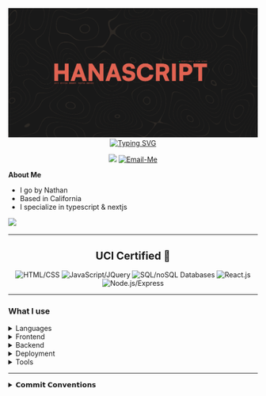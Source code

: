 <!-- Banner Section -->
<div align="center">
   <img src="./hanascript-site-background.png" alt="Github Banner" width="800">
  <a href="https://git.io/typing-svg"><img src="https://readme-typing-svg.demolab.com?font=Fira+Code&size=18&duration=2000&pause=1500&color=E26352&center=true&vCenter=true&width=450&lines=Creating+responsive+websites;Building+solution-based+applications;Coding+and+learning+daily!" alt="Typing SVG" /></a>
</div>

<!-- Social Badge Section -->
<p align="center">
<a href="https://www.linkedin.com/in/nathan-marcellous/"><img src="https://custom-icon-badges.demolab.com/badge/Nathan_Marcellous-E26352?style=for-the-badge&logo=linkedin-white&logoColor=white"></a>
<a href="mailto:hello@hanascript.com"><img alt="Email-Me" src="https://img.shields.io/badge/hellow@hanascript.com-E26352?style=for-the-badge&logo=gmail&logoColor=black"></a>
</p>

<!-- About Me Section -->
<strong>About Me</strong>

- I go by Nathan
- Based in California
- I specialize in typescript & nextjs

<img src="https://komarev.com/ghpvc/?username=tabuhana&style=for-the-badge&color=E26352">
<hr>

<!-- Cert Section -->
<div align="center">
<h2> UCI Certified 🫡 </h2>  
<p>
<img alt="HTML/CSS" src="https://user-images.githubusercontent.com/39642290/169638568-21dffd5b-8707-43e7-a60a-6dfc53543638.png">
<img alt="JavaScript/JQuery" src="https://user-images.githubusercontent.com/39642290/169638569-6c4e5c2e-2bc3-4567-84eb-9c1df6541fdd.png">
<img alt="SQL/noSQL Databases" src="https://user-images.githubusercontent.com/39642290/169638557-53057cdf-69ed-4c11-8939-029fe136d7cb.png">
<img alt="React.js" src="https://user-images.githubusercontent.com/39642290/169638552-62013ff2-53bc-455f-be57-cad1e2f3dd31.png">
<img alt="Node.js/Express" src="https://user-images.githubusercontent.com/39642290/169638570-9e74b1d2-0e56-48ea-aed8-b36412abd50c.png">
</p>
</div>

<hr>

<!-- Dev tools Section -->
### What I use

<details>
   <summary>Languages</summary>
   <p align="left">
<!--       <a href="https://www.typescriptlang.org/" target="_blank"><img src="hanascript.svg" alt="HanaScript Logo" width="50" height="50"/></a> -->
      <a href="https://www.typescriptlang.org/" target="_blank"><img src="https://github.com/devicons/devicon/blob/master/icons/typescript/typescript-original.svg" alt="TypeScript Logo" width="50" height="50"/></a>
      <a href="https://developer.mozilla.org/en-US/docs/Web/JavaScript" target="_blank"><img src="https://github.com/devicons/devicon/blob/master/icons/javascript/javascript-original.svg" alt="Javascript Logo" width="50" height="50"/></a>
   </p>
</details>

<details>
   <summary>Frontend</summary>
   <p align="left">
      <a href="https://nextjs.org/" target="_blank"><img alt="NextJS" width="50" height="50" src="https://cdn.jsdelivr.net/gh/devicons/devicon/icons/nextjs/nextjs-original.svg" /></a>
      <a href="https://react.dev/" target="_blank"><img alt="React" width="50" height="50" src="https://cdn.jsdelivr.net/gh/devicons/devicon/icons/react/react-original-wordmark.svg" /></a>
      <a href="https://tailwindcss.com/" target="_blank"><img alt="Tailwindcss" width="50" height="50" src="https://cdn.jsdelivr.net/gh/devicons/devicon@latest/icons/tailwindcss/tailwindcss-original.svg" /></a>       
      <a href="https://developer.mozilla.org/en-US/docs/Web/HTML" target="_blank"><img alt="HTML5" width="50" height="50" src="https://cdn.jsdelivr.net/gh/devicons/devicon/icons/html5/html5-original-wordmark.svg" /></a>
      <a href="https://developer.mozilla.org/en-US/docs/Web/CSS" target="_blank"><img alt="CSS3" width="50" height="50" src="https://cdn.jsdelivr.net/gh/devicons/devicon/icons/css3/css3-original-wordmark.svg" /></a>
   </p>
</details>

<details>
   <summary>Backend</summary>
   <p align="left">
      <a href="https://nodejs.org/en" target="_blank"><img alt="NodeJS" width="50" height="50" src="https://cdn.jsdelivr.net/gh/devicons/devicon/icons/nodejs/nodejs-original.svg" /></a>
      <a href="https://expressjs.com/" target="_blank"><img alt="Express" width="50" height="50" src="https://cdn.jsdelivr.net/gh/devicons/devicon/icons/express/express-original.svg" /></a>
      <a href="https://dev.mysql.com/doc/" target="_blank"><img alt="MySQL" width="50" height="50" src="https://cdn.jsdelivr.net/gh/devicons/devicon/icons/mysql/mysql-original-wordmark.svg" /></a>
      <a href="https://www.postgresql.org/" target="_blank"><img alt="PostgreSQL" width="50" height="50" src="https://cdn.jsdelivr.net/gh/devicons/devicon/icons/postgresql/postgresql-original.svg" /></a>
      <a href="https://www.prisma.io/" target="_blank"><img alt="Prisma" width="50" height="50" src="https://cdn.jsdelivr.net/gh/devicons/devicon@latest/icons/prisma/prisma-original.svg" /></a>
      <a href="https://sequelize.org/" target="_blank"><img alt="Sequelize" width="50" height="50" src="https://cdn.jsdelivr.net/gh/devicons/devicon/icons/sequelize/sequelize-original.svg" /></a>  
      <a href="https://www.mongodb.com/" target="_blank"><img alt="MongoDB" width="50" height="50" src="https://cdn.jsdelivr.net/gh/devicons/devicon/icons/mongodb/mongodb-original-wordmark.svg" /></a>
   </p>
</details>

<details>
   <summary>Deployment</summary>
   <p align="left">
      <a href="https://docs.docker.com/" target="_blank"><img alt="Docker" width="50" height="50" src="https://cdn.jsdelivr.net/gh/devicons/devicon/icons/docker/docker-original-wordmark.svg" /></a>
      <a href="https://vercel.com/" target="_blank"><img alt="Vercel" width="50" height="50" src="https://cdn.jsdelivr.net/gh/devicons/devicon@latest/icons/vercel/vercel-original.svg" /></a>
      <a href="https://railway.app/" target="_blank"><img alt="Railway" width="50" height="50" src="https://cdn.jsdelivr.net/gh/devicons/devicon@latest/icons/railway/railway-original.svg" /></a>
   </p>
</details>

<details>
   <summary>Tools</summary>
   <p align="left">
      <a href="https://www.figma.com/" target="_blank"><img alt="Figma" width="50" height="50" src="https://cdn.jsdelivr.net/gh/devicons/devicon/icons/figma/figma-original.svg" /></a>
      <a href="https://git-scm.com/" target="_blank"><img alt="Git" width="50" height="50" src="https://cdn.jsdelivr.net/gh/devicons/devicon/icons/git/git-original.svg" /></a>
      <a href="https://github.com/TabuHana" target="_blank"><img alt="Github" width="50" height="50" src="https://cdn.jsdelivr.net/gh/devicons/devicon/icons/github/github-original.svg" /></a>
      <a href="https://www.npmjs.com/" target="_blank"><img alt="NPM" width="50" height="50" src="https://cdn.jsdelivr.net/gh/devicons/devicon/icons/npm/npm-original-wordmark.svg" /></a>
      <a href="https://code.visualstudio.com/" target="_blank"><img alt="VsCode" width="50" height="50" src="https://cdn.jsdelivr.net/gh/devicons/devicon/icons/vscode/vscode-original.svg" /></a>
      <a href="https://www.blender.org/" target="_blank"><img alt="Blender" width="50" height="50" src="https://cdn.jsdelivr.net/gh/devicons/devicon/icons/blender/blender-original.svg" /></a>
      <a href="https://www.adobe.com/products/photoshop.html" target="_blank"><img alt="PhotoShop" width="50" height="50" src="https://cdn.jsdelivr.net/gh/devicons/devicon/icons/photoshop/photoshop-plain.svg" /></a>
   </p>
</details>

<hr>

<details>
   <summary>𝗖𝗼𝗺𝗺𝗶𝘁 𝗖𝗼𝗻𝘃𝗲𝗻𝘁𝗶𝗼𝗻𝘀</summary>
   <p>I try to use a style of <a href="https://www.conventionalcommits.org/en/v1.0.0/" target="_blank">semmantic commit messages</a> for all of my commits in my repo</p>
   Format: <code>category(optional scope or module): message</code>
   <br/>
   <br/>
   <ul align = "left">
      <li><code>feat / feature:</code> all changes that introduce completely new code or new features</li>
      <li><code>fix:</code> changes that fix a bug (ideally will additionally reference an issue if present)</li>
      <li><code>refactor:</code> any code related change that is not a fix or a feature</li>
      <li><code>docs:</code> changing existing or creating new documentation (i.e. README, docs for usage of a lib or cli usage)</li>
      <li><code>build:</code> all changes regarding the build of the software, changes to dependencies or the addition of new dependencies</li>
      <li><code>test:</code> all changes regarding tests (adding new tests or changing existing ones)</li>
      <li><code>ci:</code> all changes regarding the configuration of continuous integration (i.e. github actions, ci system)</li>
      <li><code>z:</code> all changes to the repository that do not fit into any of the above categories</li>
   </ul>
      e.g. <code>feat(components): add new prop to the avatar component</code>
      
